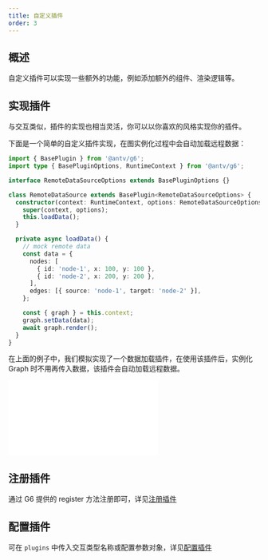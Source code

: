 ```yaml
---
title: 自定义插件
order: 3
---
```


## 概述

自定义插件可以实现一些额外的功能，例如添加额外的组件、渲染逻辑等。

## 实现插件

与交互类似，插件的实现也相当灵活，你可以以你喜欢的风格实现你的插件。

下面是一个简单的自定义插件实现，在图实例化过程中会自动加载远程数据：

```typescript
import { BasePlugin } from '@antv/g6';
import type { BasePluginOptions, RuntimeContext } from '@antv/g6';

interface RemoteDataSourceOptions extends BasePluginOptions {}

class RemoteDataSource extends BasePlugin<RemoteDataSourceOptions> {
  constructor(context: RuntimeContext, options: RemoteDataSourceOptions) {
    super(context, options);
    this.loadData();
  }

  private async loadData() {
    // mock remote data
    const data = {
      nodes: [
        { id: 'node-1', x: 100, y: 100 },
        { id: 'node-2', x: 200, y: 200 },
      ],
      edges: [{ source: 'node-1', target: 'node-2' }],
    };

    const { graph } = this.context;
    graph.setData(data);
    await graph.render();
  }
}
```

在上面的例子中，我们模拟实现了一个数据加载插件，在使用该插件后，实例化 Graph 时不用再传入数据，该插件会自动加载远程数据。

<embed src="@/common/manual/custom-extension/plugin/implement-plugin.md"></embed>

## 注册插件

通过 G6 提供的 register 方法注册即可，详见[注册插件](/manual/plugin/overview#注册插件)

## 配置插件

可在 `plugins` 中传入交互类型名称或配置参数对象，详见[配置插件](/manual/plugin/overview#配置插件)

